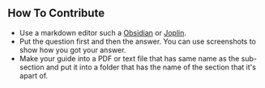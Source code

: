 ## How To Contribute

- Use a markdown editor such a [Obsidian](https://obsidian.md/) or [Joplin](https://joplinapp.org/).
- Put the question first and then the answer. You can use screenshots to show how you got your answer.
- Make your guide into a PDF or text file that has same name as the sub-section and put it into a folder that has the name of the section that it's apart of.
